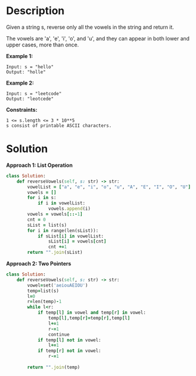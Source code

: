 # Description
Given a string s, reverse only all the vowels in the string and return it.

The vowels are 'a', 'e', 'i', 'o', and 'u', and they can appear in both lower and upper cases, more than once.

**Example 1:**
```
Input: s = "hello"
Output: "holle"
```
**Example 2:**
```
Input: s = "leetcode"
Output: "leotcede"
```
**Constraints:**
```
1 <= s.length <= 3 * 10**5
s consist of printable ASCII characters.
```
# Solution
**Approach 1: List Operation**
```ruby
class Solution:
    def reverseVowels(self, s: str) -> str:
        vowelList = ["a", "e", "i", "o", "u", "A", "E", "I", "O", "U"]
        vowels = []
        for i in s:
            if i in vowelList:
                vowels.append(i)
        vowels = vowels[::-1]
        cnt = 0
        sList = list(s)
        for i in range(len(sList)):
            if sList[i] in vowelList:
                sList[i] = vowels[cnt]
                cnt +=1
        return "".join(sList)
```
**Approach 2: Two Pointers**
```ruby
class Solution:
    def reverseVowels(self, s: str) -> str:
        vowel=set('aeiouAEIOU')
        temp=list(s)
        l=0
        r=len(temp)-1
        while l<r:
            if temp[l] in vowel and temp[r] in vowel:
                temp[l],temp[r]=temp[r],temp[l]
                l+=1
                r-=1
                continue
            if temp[l] not in vowel:
                l+=1
            if temp[r] not in vowel:
                r-=1
        
        return "".join(temp)
```
